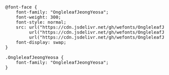 <pre>
@font-face {
    font-family: "OngleleafJeongYeosa";
    font-weight: 300;
    font-style: normal;
    src: url("https://cdn.jsdelivr.net/gh/wefonts/OngleleafJeongYeosa/OngleleafJeongYeosa.woff2") format("woff2"),
         url("https://cdn.jsdelivr.net/gh/wefonts/OngleleafJeongYeosa/OngleleafJeongYeosa.woff") format("woff"),
         url("https://cdn.jsdelivr.net/gh/wefonts/OngleleafJeongYeosa/OngleleafJeongYeosa.ttf") format("truetype");
    font-display: swap;
}

.OngleleafJeongYeosa {
    font-family: "OngleleafJeongYeosa";
}
  
</pre>
